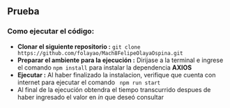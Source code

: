 ## Prueba
### Como ejecutar el código: 
- **Clonar el siguiente repositorio :**   ```git clone https://github.com/folayao/Mach8FelipeOlayaOspina.git```
- **Preparar el ambiente para la ejecución :** Dirijase a la terminal e ingrese el comando ``` npm install ``` para instalar la dependencia **AXIOS**
- **Ejecutar :** Al haber finalizado la instalacion, verifique que cuenta con internet para ejecutar el comando ``` npm run start``` 
- Al final de la ejecución obtendra el tiempo transcurrido despues de haber ingresado el valor en *in* que deseó consultar 